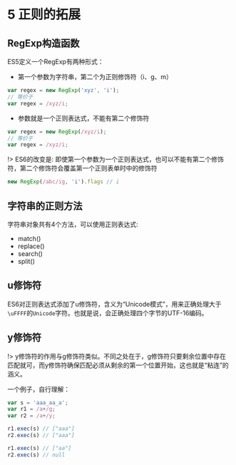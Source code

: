 # 5 正则的拓展

## RegExp构造函数

ES5定义一个RegExp有两种形式：

- 第一个参数为字符串，第二个为正则修饰符（i、g、m）
```js
var regex = new RegExp('xyz', 'i');
// 等价于
var regex = /xyz/i;
```

- 参数就是一个正则表达式，不能有第二个修饰符

```js
var regex = new RegExp(/xyz/i);
// 等价于
var regex = /xyz/i;
```

!> ES6的改变是: 即使第一个参数为一个正则表达式，也可以不能有第二个修饰符，第二个修饰符会覆盖第一个正则表单时中的修饰符


```js
new RegExp(/abc/ig, 'i').flags // i
```

## 字符串的正则方法

字符串对象共有4个方法，可以使用正则表达式:

- match()
- replace()
- search()
- split()

## u修饰符 

ES6对正则表达式添加了u修饰符，含义为“Unicode模式”，用来正确处理大于`\uFFFF`的`Unicode`字符。也就是说，会正确处理四个字节的UTF-16编码。

## y修饰符

!> y修饰符的作用与g修饰符类似。不同之处在于，g修饰符只要剩余位置中存在匹配就可，而y修饰符确保匹配必须从剩余的第一个位置开始，这也就是“粘连”的涵义。

一个例子，自行理解：

```js
var s = 'aaa_aa_a';
var r1 = /a+/g;
var r2 = /a+/y;

r1.exec(s) // ["aaa"]
r2.exec(s) // ["aaa"]

r1.exec(s) // ["aa"]
r2.exec(s) // null
```



